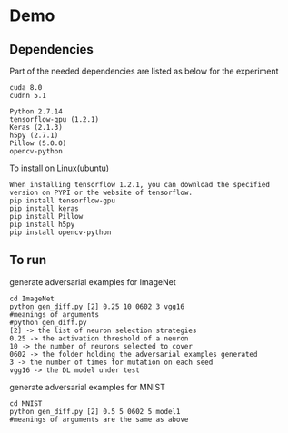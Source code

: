 # Demo

## Dependencies

Part of the needed dependencies are listed as below for the experiment
```
cuda 8.0
cudnn 5.1

Python 2.7.14
tensorflow-gpu (1.2.1)
Keras (2.1.3)
h5py (2.7.1)
Pillow (5.0.0)
opencv-python
```

To install on Linux(ubuntu)
```
When installing tensorflow 1.2.1, you can download the specified version on PYPI or the website of tensorflow.
pip install tensorflow-gpu
pip install keras
pip install Pillow
pip install h5py
pip install opencv-python
```

## To run

generate adversarial examples for ImageNet
```
cd ImageNet
python gen_diff.py [2] 0.25 10 0602 3 vgg16
#meanings of arguments
#python gen_diff.py 
[2] -> the list of neuron selection strategies
0.25 -> the activation threshold of a neuron
10 -> the number of neurons selected to cover
0602 -> the folder holding the adversarial examples generated
3 -> the number of times for mutation on each seed
vgg16 -> the DL model under test
```

generate adversarial examples for MNIST
```
cd MNIST
python gen_diff.py [2] 0.5 5 0602 5 model1
#meanings of arguments are the same as above
```
